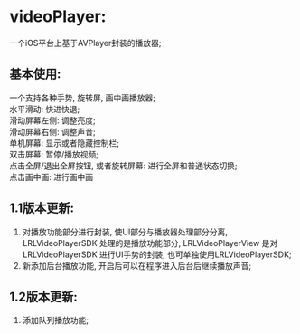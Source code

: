 # videoPlayer:
一个iOS平台上基于AVPlayer封装的播放器;

## 基本使用:
一个支持各种手势, 旋转屏, 画中画播放器; <br/>
水平滑动: 快进快退; <br/>
滑动屏幕左侧: 调整亮度; <br/>
滑动屏幕右侧: 调整声音; <br/>
单机屏幕: 显示或者隐藏控制栏; <br/>
双击屏幕: 暂停/播放视频; <br/>
点击全屏/退出全屏按钮, 或者旋转屏幕: 进行全屏和普通状态切换;<br/>
点击画中画: 进行画中画 

## 1.1版本更新:
1. 对播放功能部分进行封装, 使UI部分与播放器处理部分分离, LRLVideoPlayerSDK 处理的是播放功能部分, LRLVideoPlayerView 是对 LRLVideoPlayerSDK 进行UI手势的封装, 也可单独使用LRLVideoPlayerSDK;
2. 新添加后台播放功能, 开启后可以在程序进入后台后继续播放声音;<br/>

## 1.2版本更新:
1. 添加队列播放功能;
